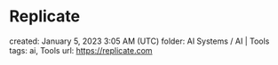 # Replicate

created: January 5, 2023 3:05 AM (UTC)
folder: AI Systems / AI | Tools
tags: ai, Tools
url: https://replicate.com